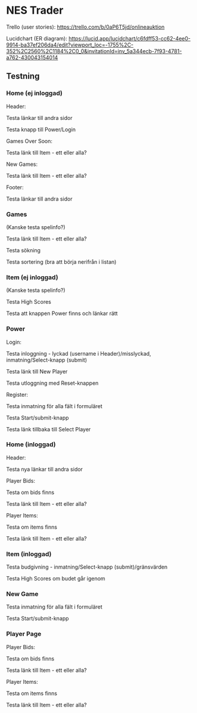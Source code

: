 # NES Trader

Trello (user stories): https://trello.com/b/0aP6T5jd/onlineauktion

Lucidchart (ER diagram): https://lucid.app/lucidchart/c6fdff53-cc62-4ee0-9914-ba37ef206da4/edit?viewport_loc=-1755%2C-352%2C2560%2C1184%2C0_0&invitationId=inv_5a344ecb-7f93-4781-a762-430043154014

## Testning

### Home (ej inloggad)
Header:

Testa länkar till andra sidor

Testa knapp till Power/Login

Games Over Soon:

Testa länk till Item - ett eller alla?

New Games:

Testa länk till Item - ett eller alla?

Footer:

Testa länkar till andra sidor

### Games
(Kanske testa spelinfo?)

Testa länk till Item - ett eller alla?

Testa sökning

Testa sortering (bra att börja nerifrån i listan)

### Item (ej inloggad)
(Kanske testa spelinfo?)

Testa High Scores

Testa att knappen Power finns och länkar rätt

### Power
Login:

Testa inloggning - lyckad (username i Header)/misslyckad, inmatning/Select-knapp (submit)

Testa länk till New Player

Testa utloggning med Reset-knappen

Register:

Testa inmatning för alla fält i formuläret

Testa Start/submit-knapp

Testa länk tillbaka till Select Player

### Home (inloggad)
Header:

Testa nya länkar till andra sidor

Player Bids:

Testa om bids finns

Testa länk till Item - ett eller alla?

Player Items:

Testa om items finns

Testa länk till Item - ett eller alla?

### Item (inloggad)
Testa budgivning - inmatning/Select-knapp (submit)/gränsvärden

Testa High Scores om budet går igenom

### New Game
Testa inmatning för alla fält i formuläret

Testa Start/submit-knapp

### Player Page
Player Bids:

Testa om bids finns

Testa länk till Item - ett eller alla?

Player Items:

Testa om items finns

Testa länk till Item - ett eller alla?
